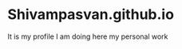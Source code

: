 # Shivampasvan.github.io
It is my profile 
I am doing here my personal work
    
     
    
     
 
  
